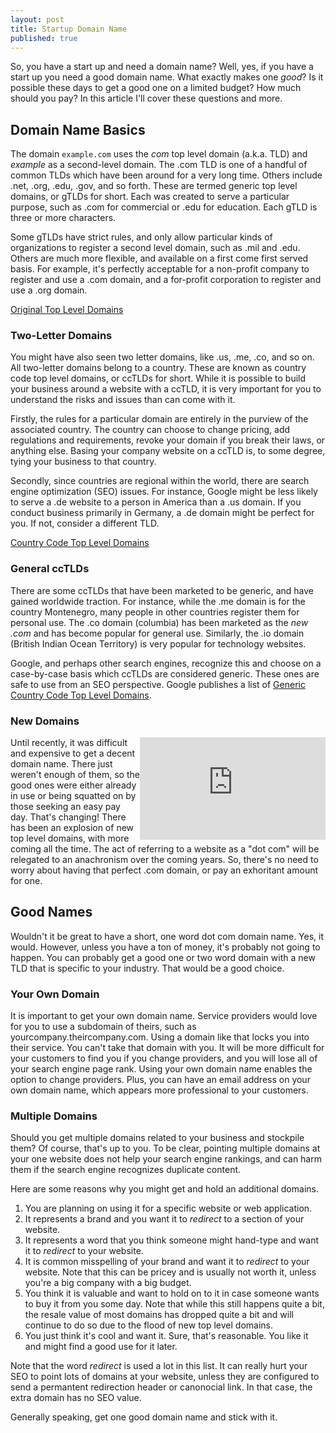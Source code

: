 ```yaml
---
layout: post
title: Startup Domain Name
published: true
---
```





So, you have a start up and need a domain name?  Well, yes, if you have a start up you need a good domain name.  What exactly makes one _good_? Is it possible these days to get a good one on a limited budget?  How much should you pay?  In this article I'll cover these questions and more.

## Domain Name Basics

The domain `example.com` uses the _com_ top level domain (a.k.a. TLD) and _example_ as a second-level domain.  The .com TLD is one of a handful of common TLDs which have been around for a very long time. Others include .net, .org, .edu, .gov, and so forth.  These are termed generic top level domains, or gTLDs for short.  Each was created to serve a particular purpose, such as .com for commercial or .edu for education. Each gTLD is three or more characters. 

Some gTLDs have strict rules, and only allow particular kinds of organizations to register a second level domain, such as .mil and .edu. Others are much more flexible, and available on a first come first served basis. For example, it's perfectly acceptable for a non-profit company to register and use a .com domain, and a for-profit corporation to register and use a .org domain.

[Original Top Level Domains](https://en.wikipedia.org/wiki/List_of_Internet_top-level_domains#Original_top-level_domains)

### Two-Letter Domains

You might have also seen two letter domains, like .us, .me, .co, and so on.  All two-letter domains belong to a country.  These are known as country code top level domains, or ccTLDs for short.  While it is possible to build your business around a website with a ccTLD, it is very important for you to understand the risks and issues than can come with it.

Firstly, the rules for a particular domain are entirely in the purview of the associated country.  The country can choose to change pricing, add regulations and requirements, revoke your domain if you break their laws, or anything else. Basing your company website on a ccTLD is, to some degree, tying your business to that country.

Secondly, since countries are regional within the world, there are search engine optimization (SEO) issues.  For instance, Google might be less likely to serve a .de website to a person in America than a .us domain.  If you conduct business primarily in Germany, a .de domain might be perfect for you. If not, consider a different TLD.

[Country Code Top Level Domains](https://en.wikipedia.org/wiki/List_of_Internet_top-level_domains#Country_code_top-level_domains)

### General ccTLDs

There are some ccTLDs that have been marketed to be generic, and have gained worldwide traction.  For instance, while the .me domain is for the country Montenegro, many people in other countries register them for personal use.  The .co domain (columbia) has been marketed as the _new .com_ and has become popular for general use.  Similarly, the .io domain (British Indian Ocean Territory) is very popular for technology websites.

Google, and perhaps other search engines, recognize this and choose on a case-by-case basis which ccTLDs are considered generic.  These ones are safe to use from an SEO perspective. Google publishes a list of [Generic Country Code Top Level Domains](https://support.google.com/webmasters/answer/1347922?hl=en).

### New Domains

<iframe width="297" height="164" src="http://www.youtube.com/embed/1kFcxf8KAjg?showinfo=0" frameborder="0" allowfullscreen="" style="float:right;"></iframe>
Until recently, it was difficult and expensive to get a decent domain name.  There just weren't enough of them, so the good ones were either already in use or being squatted on by those seeking an easy pay day. That's changing!  There has been an explosion of new top level domains, with more coming all the time.  The act of referring to a website as a "dot com" will be relegated to an anachronism over the coming years.  So, there's no need to worry about having that perfect .com domain, or pay an exhoritant amount for one.


## Good Names

Wouldn't it be great to have a short, one word dot com domain name.  Yes, it would.  However, unless you have a ton of money, it's probably not going to happen.  You can probably get a good one or two word domain with a new TLD that is specific to your industry.  That would be a good choice.

### Your Own Domain

It is important to get your own domain name.  Service providers would love for you to use a subdomain of theirs, such as yourcompany.theircompany.com. Using a domain like that locks you into their service.  You can't take that domain with you. It will be more difficult for your customers to find you if you change providers, and you will lose all of your search engine page rank.  Using your own domain name enables the option to change providers.  Plus, you can have an email address on your own domain name, which appears more professional to your customers.

### Multiple Domains

Should you get multiple domains related to your business and stockpile them?  Of course, that's up to you.  To be clear, pointing multiple domains at your one website does not help your search engine rankings, and can harm them if the search engine recognizes duplicate content.

Here are some reasons why you might get and hold an additional domains.

1. You are planning on using it for a specific website or web application.
2. It represents a brand and you want it to _redirect_ to a section of your website.
3. It represents a word that you think someone might hand-type and want it to _redirect_ to your website.
4. It is common misspelling of your brand and want it to _redirect_ to your website.  Note that this can be pricey and is usually not worth it, unless you're a big company with a big budget.
5. You think it is valuable and want to hold on to it in case someone wants to buy it from you some day.  Note that while this still happens quite a bit, the resale value of most domains has dropped quite a bit and will continue to do so due to the flood of new top level domains.
6. You just think it's cool and want it.  Sure, that's reasonable. You like it and might find a good use for it later.

Note that the word _redirect_ is used a lot in this list.  It can really hurt your SEO to point lots of domains at your website, unless they are configured to send a permantent redirection header or canonocial link.  In that case, the extra domain has no SEO value.   

Generally speaking, get one good domain name and stick with it.
